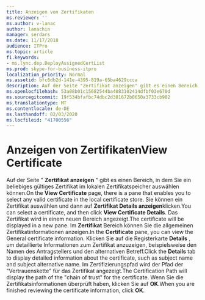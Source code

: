 ```yaml
---
title: Anzeigen von Zertifikaten
ms.reviewer: ''
ms.author: v-lanac
author: lanachin
manager: serdars
ms.date: 11/17/2018
audience: ITPro
ms.topic: article
f1.keywords:
- ms.lync.dep.DeployAssignedCertList
ms.prod: skype-for-business-itpro
localization_priority: Normal
ms.assetid: bfc6db2d-141e-4395-819a-65ba4629ccca
description: Auf der Seite "Zertifikat anzeigen" gibt es einen Bereich, in dem Sie ein beliebiges gültiges Zertifikat im lokalen Zertifikatspeicher auswählen können. Sie können ein Zertifikat auswählen und dann auf Zertifikat Details anzeigen klicken. Das Zertifikat wird in einem neuen Bereich angezeigt. Im Zertifikat Bereich können Sie die allgemeinen Zertifikatinformationen anzeigen. Klicken Sie auf die Registerkarte Details, um detaillierte Informationen zum Zertifikat anzuzeigen, beispielsweise den Namen des Antragstellers und den alternativen Betreff. Auf dem Zertifizierungspfad wird der Pfad der thechain von trustfor des Zertifikats angezeigt. Wenn Sie die Zertifikatsinformationen überprüft haben, klicken Sie auf OK.
ms.openlocfilehash: 53a08b01c15682544ba4083102414dfbf03e670d
ms.sourcegitcommit: 19f534bfafbc74dbc2d381672b0650a3733cb982
ms.translationtype: MT
ms.contentlocale: de-DE
ms.lasthandoff: 02/03/2020
ms.locfileid: "41700556"
---
```

# <a name="view-certificate"></a><span data-ttu-id="646e0-109">Anzeigen von Zertifikaten</span><span class="sxs-lookup"><span data-stu-id="646e0-109">View Certificate</span></span>
 
<span data-ttu-id="646e0-110">Auf der Seite " **Zertifikat anzeigen** " gibt es einen Bereich, in dem Sie ein beliebiges gültiges Zertifikat im lokalen Zertifikatspeicher auswählen können.</span><span class="sxs-lookup"><span data-stu-id="646e0-110">On the **View Certificate** page, there is a pane that enables you to select any valid certificate in the local certificate store.</span></span> <span data-ttu-id="646e0-111">Sie können ein Zertifikat auswählen und dann auf **Zertifikat Details anzeigen**klicken.</span><span class="sxs-lookup"><span data-stu-id="646e0-111">You can select a certificate, and then click **View Certificate Details**.</span></span> <span data-ttu-id="646e0-112">Das Zertifikat wird in einem neuen Bereich angezeigt.</span><span class="sxs-lookup"><span data-stu-id="646e0-112">The certificate will be displayed in a new pane.</span></span> <span data-ttu-id="646e0-113">Im **Zertifikat** Bereich können Sie die allgemeinen Zertifikatinformationen anzeigen.</span><span class="sxs-lookup"><span data-stu-id="646e0-113">In the **Certificate** pane, you can view the General certificate information.</span></span> <span data-ttu-id="646e0-114">Klicken Sie auf die Registerkarte **Details** , um detaillierte Informationen zum Zertifikat anzuzeigen, beispielsweise den Namen des Antragstellers und den alternativen Betreff.</span><span class="sxs-lookup"><span data-stu-id="646e0-114">Click the **Details** tab to display detailed information about the certificate, such as subject name and subject alternative name.</span></span> <span data-ttu-id="646e0-115">Im Zertifizierungspfad wird der Pfad der "Vertrauenskette" für das Zertifikat angezeigt.</span><span class="sxs-lookup"><span data-stu-id="646e0-115">The Certification Path will display the path of the "chain of trust" for the certificate.</span></span> <span data-ttu-id="646e0-116">Wenn Sie die Zertifikatsinformationen überprüft haben, klicken Sie auf **OK**.</span><span class="sxs-lookup"><span data-stu-id="646e0-116">When you are finished reviewing the certificate information, click **OK**.</span></span>
  


